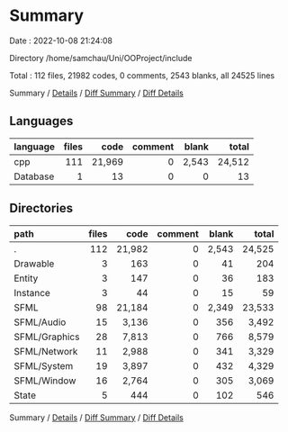 # Summary

Date : 2022-10-08 21:24:08

Directory /home/samchau/Uni/OOProject/include

Total : 112 files,  21982 codes, 0 comments, 2543 blanks, all 24525 lines

Summary / [Details](details.md) / [Diff Summary](diff.md) / [Diff Details](diff-details.md)

## Languages
| language | files | code | comment | blank | total |
| :--- | ---: | ---: | ---: | ---: | ---: |
| cpp | 111 | 21,969 | 0 | 2,543 | 24,512 |
| Database | 1 | 13 | 0 | 0 | 13 |

## Directories
| path | files | code | comment | blank | total |
| :--- | ---: | ---: | ---: | ---: | ---: |
| . | 112 | 21,982 | 0 | 2,543 | 24,525 |
| Drawable | 3 | 163 | 0 | 41 | 204 |
| Entity | 3 | 147 | 0 | 36 | 183 |
| Instance | 3 | 44 | 0 | 15 | 59 |
| SFML | 98 | 21,184 | 0 | 2,349 | 23,533 |
| SFML/Audio | 15 | 3,136 | 0 | 356 | 3,492 |
| SFML/Graphics | 28 | 7,813 | 0 | 766 | 8,579 |
| SFML/Network | 11 | 2,988 | 0 | 341 | 3,329 |
| SFML/System | 19 | 3,897 | 0 | 432 | 4,329 |
| SFML/Window | 16 | 2,764 | 0 | 305 | 3,069 |
| State | 5 | 444 | 0 | 102 | 546 |

Summary / [Details](details.md) / [Diff Summary](diff.md) / [Diff Details](diff-details.md)